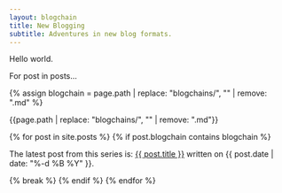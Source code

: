 ```yaml
---
layout: blogchain
title: New Blogging
subtitle: Adventures in new blog formats.
---
```


Hello world.

For post in posts...

{% assign blogchain = page.path | replace: "blogchains/", "" | remove: ".md" %}

{{page.path | replace: "blogchains/", "" | remove: ".md"}}

{% for post in site.posts  %}
{% if post.blogchain contains blogchain %}
<p>The latest post from this series is: <a href="{{ post.url }}">{{ post.title }}</a> written on {{ post.date | date: "%-d %B %Y" }}.</p>
{% break %}
{% endif %}
{% endfor %}